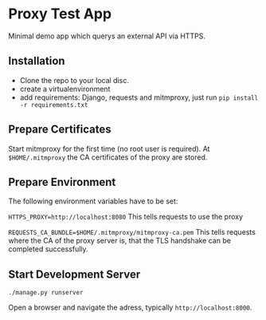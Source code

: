 # Proxy Test App

Minimal demo app which querys an external API via HTTPS.

## Installation

* Clone the repo to your local disc. 
* create a virtualenvironment
* add requirements: Django, requests and mitmproxy, just run `pip install -r requirements.txt`

## Prepare Certificates

Start mitmproxy for the first time (no root user is required). At `$HOME/.mitmproxy` the CA certificates of the proxy are stored.

## Prepare Environment

The following environment variables have to be set:

`HTTPS_PROXY=http://localhost:8080`
This tells requests to use the proxy

`REQUESTS_CA_BUNDLE=$HOME/.mitmproxy/mitmproxy-ca.pem`
This tells requests where the CA of the proxy server is, that the TLS handshake can be completed successfully.


## Start Development Server

`./manage.py runserver`

Open a browser and navigate the adress, typically `http://localhost:8000`.
